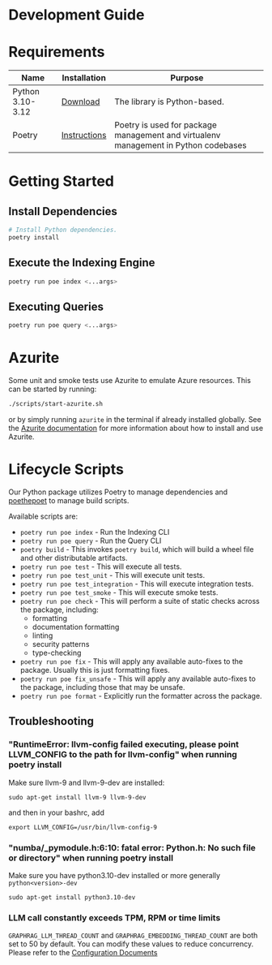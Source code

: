 # Development Guide

# Requirements

| Name                | Installation                                                 | Purpose                                                                             |
| ------------------- | ------------------------------------------------------------ | ----------------------------------------------------------------------------------- |
| Python 3.10-3.12    | [Download](https://www.python.org/downloads/)                | The library is Python-based.                                                        |
| Poetry              | [Instructions](https://python-poetry.org/docs/#installation) | Poetry is used for package management and virtualenv management in Python codebases |

# Getting Started

## Install Dependencies

```sh
# Install Python dependencies.
poetry install
```

## Execute the Indexing Engine

```sh
poetry run poe index <...args>
```

## Executing Queries

```sh
poetry run poe query <...args>
```

# Azurite

Some unit and smoke tests use Azurite to emulate Azure resources. This can be started by running:

```sh
./scripts/start-azurite.sh
```

or by simply running `azurite` in the terminal if already installed globally. See the [Azurite documentation](https://learn.microsoft.com/en-us/azure/storage/common/storage-use-azurite) for more information about how to install and use Azurite.

# Lifecycle Scripts

Our Python package utilizes Poetry to manage dependencies and [poethepoet](https://pypi.org/project/poethepoet/) to manage build scripts.

Available scripts are:

- `poetry run poe index` - Run the Indexing CLI
- `poetry run poe query` - Run the Query CLI
- `poetry build` - This invokes `poetry build`, which will build a wheel file and other distributable artifacts.
- `poetry run poe test` - This will execute all tests.
- `poetry run poe test_unit` - This will execute unit tests.
- `poetry run poe test_integration` - This will execute integration tests.
- `poetry run poe test_smoke` - This will execute smoke tests.
- `poetry run poe check` - This will perform a suite of static checks across the package, including:
  - formatting
  - documentation formatting
  - linting
  - security patterns
  - type-checking
- `poetry run poe fix` - This will apply any available auto-fixes to the package. Usually this is just formatting fixes.
- `poetry run poe fix_unsafe` - This will apply any available auto-fixes to the package, including those that may be unsafe.
- `poetry run poe format` - Explicitly run the formatter across the package.

## Troubleshooting

### "RuntimeError: llvm-config failed executing, please point LLVM_CONFIG to the path for llvm-config" when running poetry install

Make sure llvm-9 and llvm-9-dev are installed:

`sudo apt-get install llvm-9 llvm-9-dev`

and then in your bashrc, add

`export LLVM_CONFIG=/usr/bin/llvm-config-9`

### "numba/\_pymodule.h:6:10: fatal error: Python.h: No such file or directory" when running poetry install

Make sure you have python3.10-dev installed or more generally `python<version>-dev`

`sudo apt-get install python3.10-dev`

### LLM call constantly exceeds TPM, RPM or time limits

`GRAPHRAG_LLM_THREAD_COUNT` and `GRAPHRAG_EMBEDDING_THREAD_COUNT` are both set to 50 by default. You can modify these values
to reduce concurrency. Please refer to the [Configuration Documents](config/overview.md)
